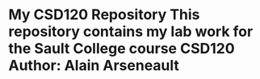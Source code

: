# My CSD120 Repository This repository contains my lab work for the Sault College course CSD120 **Author**: Alain Arseneault
